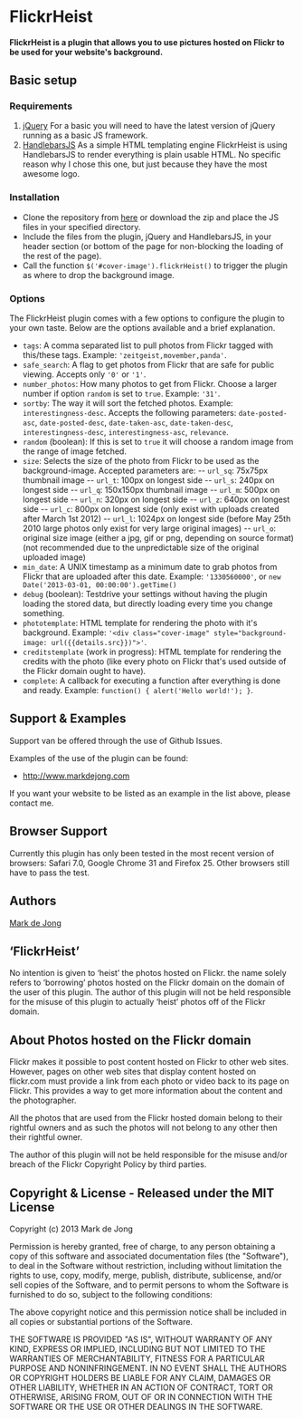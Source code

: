 # FlickrHeist
#### FlickrHeist is a plugin that allows you to use pictures hosted on Flickr to be used for your website's background.

## Basic setup
### Requirements
1. [jQuery](http://jquery.com/download/)
For a basic you will need to have the latest version of jQuery running as a basic JS framework.
2. [HandlebarsJS](http://handlebarsjs.com)
As a simple HTML templating engine FlickrHeist is using HandlebarsJS to render everything is plain usable HTML. No specific reason why I chose this one, but just because they have the most awesome logo.

### Installation
- Clone the repository from [here](https://github.com/mistermark/flickrheist) or download the zip and place the JS files in your specified directory.
- Include the files from the plugin, jQuery and HandlebarsJS, in your header section (or bottom of the page for non-blocking the loading of the rest of the page).
- Call the function `$('#cover-image').flickrHeist()` to trigger the plugin as where to drop the background image.

### Options
The FlickrHeist plugin comes with a few options to configure the plugin to your own taste. Below are the options available and a brief explanation.
- `tags`: A comma separated list to pull photos from Flickr tagged with this/these tags. Example: `'zeitgeist,movember,panda'`.
- `safe_search`: A flag to get photos from Flickr that are safe for public viewing. Accepts only `'0'` or `'1'`.
- `number_photos`: How many photos to get from Flickr. Choose a larger number if option `random` is set to `true`. Example: `'31'`.
- `sortby`: The way it will sort the fetched photos. Example: `interestingness-desc`. Accepts the following parameters: `date-posted-asc`, `date-posted-desc`, `date-taken-asc`, `date-taken-desc`, `interestingness-desc`, `interestingness-asc`, `relevance`.
- `random` (boolean): If this is set to `true` it will choose a random image from the range of image fetched.
- `size`: Selects the size of the photo from Flickr to be used as the background-image. Accepted parameters are:
-- `url_sq`: 75x75px thumbnail image
-- `url_t`: 100px on longest side
-- `url_s`: 240px on longest side
-- `url_q`: 150x150px thumbnail image
-- `url_m`: 500px on longest side
-- `url_n`: 320px on longest side
-- `url_z`: 640px on longest side
-- `url_c`: 800px on longest side (only exist with uploads created after March 1st 2012)
-- `url_l`: 1024px on longest side (before May 25th 2010 large photos only exist for very large original images)
-- `url_o`: original size image (either a jpg, gif or png, depending on source format) (not recommended due to the unpredictable size of the original uploaded image)
- `min_date`: A UNIX timestamp as a minimum date to grab photos from Flickr that are uploaded after this date. Example: `'1330560000'`, or `new Date('2013-03-01, 00:00:00').getTime()`
- `debug` (boolean): Testdrive your settings without having the plugin loading the stored data, but directly loading every time you change something.
- `phototemplate`: HTML template for rendering the photo with it's background. Example: `'<div class="cover-image" style="background-image: url({{details.src}})">'`.
- `creditstemplate` (work in progress): HTML template for rendering the credits with the photo (like every photo on Flickr that's used outside of the Flickr domain ought to have).
- `complete`: A callback for executing a function after everything is done and ready. Example: `function() { alert('Hello world!'); }`.

## Support & Examples
Support van be offered through the use of Github Issues.

Examples of the use of the plugin can be found:
- http://www.markdejong.com

If you want your website to be listed as an example in the list above, please contact me.

## Browser Support
Currently this plugin has only been tested in the most recent version of browsers: Safari 7.0, Google Chrome 31 and Firefox 25. Other browsers still have to pass the test.

## Authors
[Mark de Jong](https://github.com/mistermark)

## ‘FlickrHeist’
No intention is given to ‘heist’ the photos hosted on Flickr. the name solely refers to ‘borrowing’ photos hosted on the Flickr domain on the domain of the user of this plugin. The author of this plugin will not be held responsible for the misuse of this plugin to actually ‘heist’ photos off of the Flickr domain.

## About Photos hosted on the Flickr domain
Flickr makes it possible to post content hosted on Flickr to other web sites. However, pages on other web sites that display content hosted on flickr.com must provide a link from each photo or video back to its page on Flickr. This provides a way to get more information about the content and the photographer.

All the photos that are used from the Flickr hosted domain belong to their rightful owners and as such the photos will not belong to any other then their rightful owner.

The author of this plugin will not be held responsible for the misuse and/or breach of the Flickr Copyright Policy by third parties.

## Copyright & License - Released under the MIT License
Copyright (c) 2013 Mark de Jong

Permission is hereby granted, free of charge, to any person obtaining a copy of this software and associated documentation files (the "Software"), to deal in the Software without restriction, including without limitation the rights to use, copy, modify, merge, publish, distribute, sublicense, and/or sell copies of the Software, and to permit persons to whom the Software is furnished to do so, subject to the following conditions:

The above copyright notice and this permission notice shall be included in all copies or substantial portions of the Software.

THE SOFTWARE IS PROVIDED "AS IS", WITHOUT WARRANTY OF ANY KIND, EXPRESS OR IMPLIED, INCLUDING BUT NOT LIMITED TO THE WARRANTIES OF MERCHANTABILITY, FITNESS FOR A PARTICULAR PURPOSE AND NONINFRINGEMENT. IN NO EVENT SHALL THE AUTHORS OR COPYRIGHT HOLDERS BE LIABLE FOR ANY CLAIM, DAMAGES OR OTHER LIABILITY, WHETHER IN AN ACTION OF CONTRACT, TORT OR OTHERWISE, ARISING FROM, OUT OF OR IN CONNECTION WITH THE SOFTWARE OR THE USE OR OTHER DEALINGS IN THE SOFTWARE.